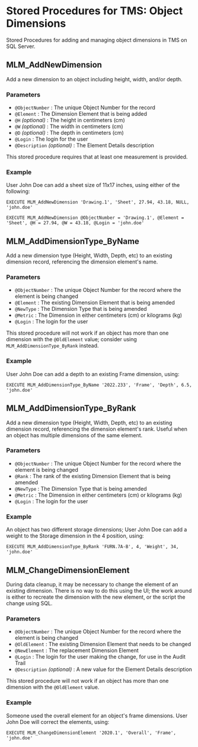 # Stored Procedures for TMS: Object Dimensions

Stored Procedures for adding and managing object dimensions in TMS on SQL Server.

## MLM_AddNewDimension
Add a new dimension to an object including height, width, and/or depth.

### Parameters

- `@ObjectNumber` : The unique Object Number for the record
- `@Element` : The Dimension Element that is being added
- `@H` *(optional)* : The height in centimeters (cm)
- `@W` *(optional)* : The width in centimeters (cm)
- `@D` *(optional)* : The depth in centimeters (cm)
- `@Login` : The login for the user
- `@Description` *(optional)* : The Element Details description

This stored procedure requires that at least one measurement is provided.

### Example

User John Doe can add a sheet size of 11x17 inches, using either of the following:

```EXECUTE MLM_AddNewDimension 'Drawing.1', 'Sheet', 27.94, 43.18, NULL, 'john.doe'```

```EXECUTE MLM_AddNewDimension @ObjectNumber = 'Drawing.1', @Element = 'Sheet', @H = 27.94, @W = 43.18, @Login = 'john.doe'```


## MLM_AddDimensionType_ByName
Add a new dimension type (Height, Width, Depth, etc) to an existing dimension record, referencing the dimension element's name.

### Parameters

- `@ObjectNumber` : The unique Object Number for the record where the element is being changed
- `@Element` : The existing Dimension Element that is being amended
- `@NewType` : The Dimension Type that is being amended
- `@Metric` : The Dimension in either centimeters (cm) or kilograms (kg)
- `@Login` : The login for the user

This stored procedure will not work if an object has more than one dimension with the `@OldElement` value; consider using `MLM_AddDimensionType_ByRank` instead.

### Example

User John Doe can add a depth to an existing Frame dimension, using:

```EXECUTE MLM_AddDimensionType_ByName '2022.233', 'Frame', 'Depth', 6.5, 'john.doe'```

## MLM_AddDimensionType_ByRank
Add a new dimension type (Height, Width, Depth, etc) to an existing dimension record, referencing the dimension element's rank. Useful when an object has multiple dimensions of the same element.

### Parameters

- `@ObjectNumber` : The unique Object Number for the record where the element is being changed
- `@Rank` : The rank of the existing Dimension Element that is being amended
- `@NewType` : The Dimension Type that is being amended
- `@Metric` : The Dimension in either centimeters (cm) or kilograms (kg)
- `@Login` : The login for the user

### Example

An object has two different storage dimensions; User John Doe can add a weight to the Storage dimension in the 4 position, using:

```EXECUTE MLM_AddDimensionType_ByRank 'FURN.7A-B', 4, 'Weight', 34, 'john.doe'```

## MLM_ChangeDimensionElement
During data cleanup, it may be necessary to change the element of an existing dimension. There is no way to do this using the UI; the work around is either to recreate the dimension with the new element, or the script the change using SQL.

### Parameters

- `@ObjectNumber` : The unique Object Number for the record where the element is being changed
- `@OldElement` : The existing Dimension Element that needs to be changed
- `@NewElement` : The replacement Dimension Element
- `@Login` : The login for the user making the change, for use in the Audit Trail
- `@Description` *(optional)* : A new value for the Element Details description

This stored procedure will not work if an object has more than one dimension with the `@OldElement` value.

### Example

Someone used the overall element for an object's frame dimensions. User John Doe will correct the elements, using:

```EXECUTE MLM_ChangeDimensionElement '2020.1', 'Overall', 'Frame', 'john.doe'```
